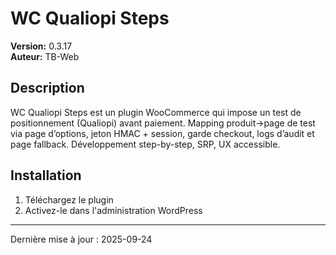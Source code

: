 # WC Qualiopi Steps

**Version:** 0.3.17  
**Auteur:** TB-Web  

## Description

WC Qualiopi Steps est un plugin WooCommerce qui impose un test de positionnement (Qualiopi) avant paiement. Mapping produit→page de test via page d’options, jeton HMAC + session, garde checkout, logs d’audit et page fallback. Développement step-by-step, SRP, UX accessible.

## Installation

1. Téléchargez le plugin
2. Activez-le dans l'administration WordPress

---
Dernière mise à jour : 2025-09-24
